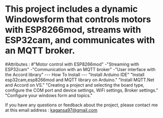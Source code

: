 # This project includes a dynamic Windowsform that controls motors with ESP8266mod, streams with ESP32cam, and communicates with an MQTT broker.

#Attributes :
#"Motor control with ESP8266mod"
-"Streaming with ESP32cam"
-"Communication with an MQTT broker"
-"User interface with the Accord library"
--- How To Install ---
"Install Arduino IDE"
"Install esp32cam,esp8266mod and MQTT library on Arduino."
"Install MQTT.Net and Accord on VS."
"Creating a project and selecting the board type, configure the COM port and device settings, WiFi settings, Broker settings."
"Configure your windows form and topics."

If you have any questions or feedback about the project, please contact me at this email address : kagansa97@gmail.com
